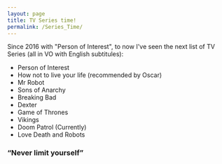 ```yaml
---
layout: page
title: TV Series time!
permalink: /Series_Time/
---
```


Since 2016 with "Person of Interest", to now I've seen the next list of TV Series (all in VO with English subtitules):

* Person of Interest
* How not to live your life (recommended by Oscar)
* Mr Robot
* Sons of Anarchy
* Breaking Bad
* Dexter
* Game of Thrones
* Vikings
* Doom Patrol (Currently)  
* Love Death and Robots
  

### “Never limit yourself”